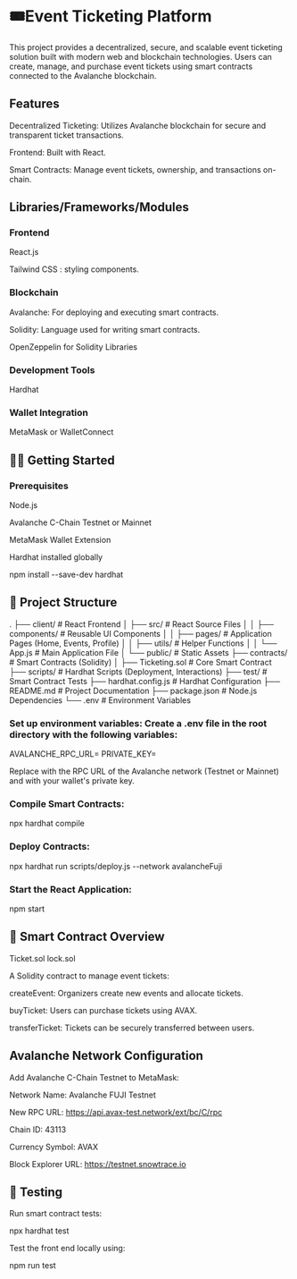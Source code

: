 # 🎟Event Ticketing Platform

This project provides a decentralized, secure, and scalable event ticketing solution built with modern web and blockchain technologies. Users can create, manage, and purchase event tickets using smart contracts connected to the Avalanche blockchain.

## Features

Decentralized Ticketing: Utilizes Avalanche blockchain for secure and transparent ticket transactions.

Frontend: Built with React.

Smart Contracts: Manage event tickets, ownership, and transactions on-chain.


## Libraries/Frameworks/Modules

### Frontend

React.js

Tailwind CSS :  styling components.

### Blockchain

Avalanche: For deploying and executing smart contracts.

Solidity: Language used for writing smart contracts.

OpenZeppelin for Solidity Libraries


### Development Tools
Hardhat

### Wallet Integration
MetaMask or WalletConnect


## 🧑‍💻 Getting Started

### Prerequisites

Node.js 

Avalanche C-Chain Testnet or Mainnet

MetaMask Wallet Extension

Hardhat installed globally

npm install --save-dev hardhat


## 📁 Project Structure
.
├── client/                 # React Frontend
│   ├── src/                # React Source Files
│   │   ├── components/     # Reusable UI Components
│   │   ├── pages/          # Application Pages (Home, Events, Profile)
│   │   ├── utils/          # Helper Functions
│   │   └── App.js          # Main Application File
│   └── public/             # Static Assets
├── contracts/              # Smart Contracts (Solidity)
│   ├── Ticketing.sol       # Core Smart Contract
├── scripts/                # Hardhat Scripts (Deployment, Interactions)
├── test/                   # Smart Contract Tests
├── hardhat.config.js       # Hardhat Configuration
├── README.md               # Project Documentation
├── package.json            # Node.js Dependencies
└── .env                    # Environment Variables


### Set up environment variables: Create a .env file in the root directory with the following variables:

AVALANCHE_RPC_URL=<Avalanche RPC URL>
PRIVATE_KEY=<Your Wallet Private Key>

Replace <Avalanche RPC URL> with the RPC URL of the Avalanche network (Testnet or Mainnet) and <Your Wallet Private Key> with your wallet's private key.

### Compile Smart Contracts:

npx hardhat compile

### Deploy Contracts:

npx hardhat run scripts/deploy.js --network avalancheFuji

### Start the React Application:

npm start



## 📝 Smart Contract Overview

Ticket.sol
lock.sol

A Solidity contract to manage event tickets:

createEvent: Organizers create new events and allocate tickets.

buyTicket: Users can purchase tickets using AVAX.

transferTicket: Tickets can be securely transferred between users.


## Avalanche Network Configuration

Add Avalanche C-Chain Testnet to MetaMask:

Network Name: Avalanche FUJI Testnet

New RPC URL: https://api.avax-test.network/ext/bc/C/rpc

Chain ID: 43113

Currency Symbol: AVAX

Block Explorer URL: https://testnet.snowtrace.io



## 🔧 Testing

Run smart contract tests:

npx hardhat test

Test the front end locally using:

npm run test


